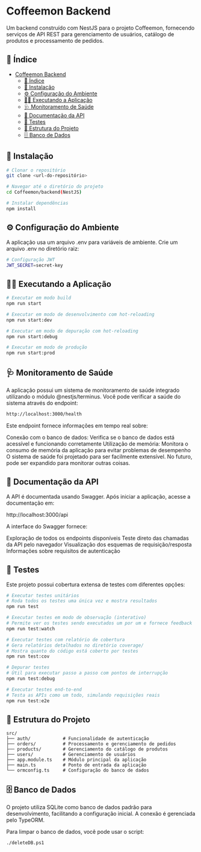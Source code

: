 # Coffeemon Backend

Um backend construído com NestJS para o projeto Coffeemon, fornecendo serviços de API REST para gerenciamento de usuários, catálogo de produtos e processamento de pedidos.

## 📑 Índice

- [Coffeemon Backend](#coffeemon-backend)
  - [📑 Índice](#-índice)
  - [🔧 Instalação](#-instalação)
  - [⚙️ Configuração do Ambiente](#️-configuração-do-ambiente)
  - [🏃‍♂️ Executando a Aplicação](#️-executando-a-aplicação)
  - [🩺 Monitoramento de Saúde](#-monitoramento-de-saúde)
  - [📝 Documentação da API](#-documentação-da-api)
  - [🧪 Testes](#-testes)
  - [📁 Estrutura do Projeto](#-estrutura-do-projeto)
  - [🗄️ Banco de Dados](#️-banco-de-dados)

## 🔧 Instalação

```bash
# Clonar o repositório
git clone <url-do-repositório>

# Navegar até o diretório do projeto
cd Coffeemon/backend(NestJS)

# Instalar dependências
npm install
```

## ⚙️ Configuração do Ambiente
A aplicação usa um arquivo .env para variáveis de ambiente. Crie um arquivo .env no diretório raiz:
```bash
# Configuração JWT
JWT_SECRET=secret-key

```

## 🏃‍♂️ Executando a Aplicação
```bash
# Executar em modo build
npm run start

# Executar em modo de desenvolvimento com hot-reloading
npm run start:dev

# Executar em modo de depuração com hot-reloading
npm run start:debug

# Executar em modo de produção
npm run start:prod
```

## 🩺 Monitoramento de Saúde
A aplicação possui um sistema de monitoramento de saúde integrado utilizando o módulo @nestjs/terminus. Você pode verificar a saúde do sistema através do endpoint:

```bash
http://localhost:3000/health
```

Este endpoint fornece informações em tempo real sobre:

Conexão com o banco de dados: Verifica se o banco de dados está acessível e funcionando corretamente
Utilização de memória: Monitora o consumo de memória da aplicação para evitar problemas de desempenho
O sistema de saúde foi projetado para ser facilmente extensível. No futuro, pode ser expandido para monitorar outras coisas.

## 📝 Documentação da API
A API é documentada usando Swagger. Após iniciar a aplicação, acesse a documentação em:

http://localhost:3000/api

A interface do Swagger fornece:

Exploração de todos os endpoints disponíveis
Teste direto das chamadas da API pelo navegador
Visualização dos esquemas de requisição/resposta
Informações sobre requisitos de autenticação

## 🧪 Testes
Este projeto possui cobertura extensa de testes com diferentes opções:

```bash
# Executar testes unitários
# Roda todos os testes uma única vez e mostra resultados
npm run test

# Executar testes em modo de observação (interativo)
# Permite ver os testes sendo executados um por um e fornece feedback
npm run test:watch

# Executar testes com relatório de cobertura
# Gera relatórios detalhados no diretório coverage/
# Mostra quanto do código está coberto por testes
npm run test:cov

# Depurar testes
# Útil para executar passo a passo com pontos de interrupção
npm run test:debug

# Executar testes end-to-end
# Testa as APIs como um todo, simulando requisições reais
npm run test:e2e
```

## 📁 Estrutura do Projeto
```
src/
├── auth/            # Funcionalidade de autenticação
├── orders/          # Processamento e gerenciamento de pedidos 
├── products/        # Gerenciamento do catálogo de produtos
├── users/           # Gerenciamento de usuários
├── app.module.ts    # Módulo principal da aplicação
├── main.ts          # Ponto de entrada da aplicação
└── ormconfig.ts     # Configuração do banco de dados
```

## 🗄️ Banco de Dados
O projeto utiliza SQLite como banco de dados padrão para desenvolvimento, facilitando a configuração inicial. A conexão é gerenciada pelo TypeORM.

Para limpar o banco de dados, você pode usar o script:
```bash
./deleteDB.ps1
```